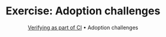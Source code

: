 <h1 align="center">Exercise: Adoption challenges</h1>

<p align="center">
  <a href="verify-ci.md">Verifying as part of CI</a> •  
  Adoption challenges
</p>